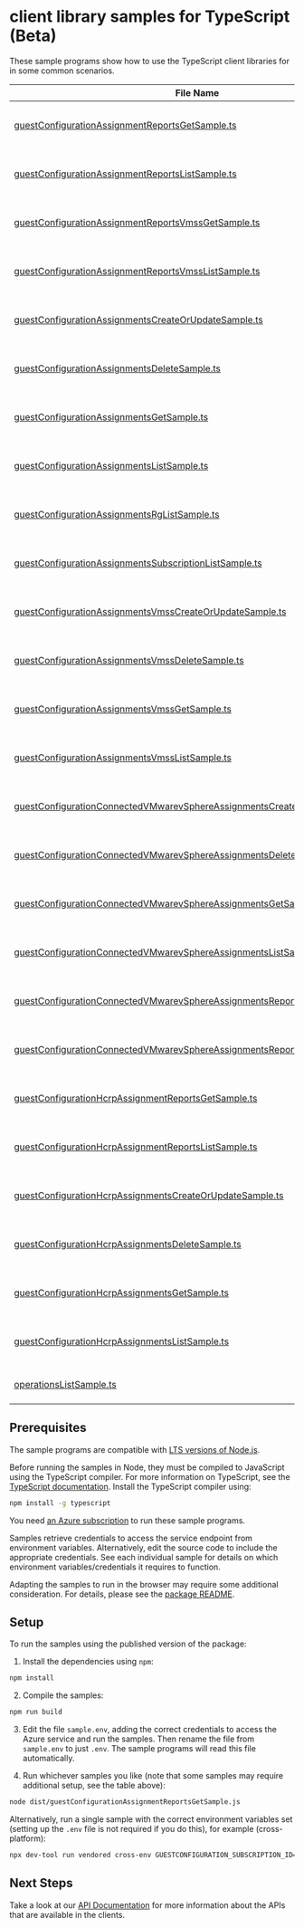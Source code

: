# client library samples for TypeScript (Beta)

These sample programs show how to use the TypeScript client libraries for in some common scenarios.

| **File Name**                                                                                                                                         | **Description**                                                                                                                                                                                                                                                                          |
| ----------------------------------------------------------------------------------------------------------------------------------------------------- | ---------------------------------------------------------------------------------------------------------------------------------------------------------------------------------------------------------------------------------------------------------------------------------------- |
| [guestConfigurationAssignmentReportsGetSample.ts][guestconfigurationassignmentreportsgetsample]                                                       | Get a report for the guest configuration assignment, by reportId. x-ms-original-file: specification/guestconfiguration/resource-manager/Microsoft.GuestConfiguration/stable/2022-01-25/examples/getGuestConfigurationAssignmentReportById.json                                           |
| [guestConfigurationAssignmentReportsListSample.ts][guestconfigurationassignmentreportslistsample]                                                     | List all reports for the guest configuration assignment, latest report first. x-ms-original-file: specification/guestconfiguration/resource-manager/Microsoft.GuestConfiguration/stable/2022-01-25/examples/listAllGuestConfigurationAssignmentReports.json                              |
| [guestConfigurationAssignmentReportsVmssGetSample.ts][guestconfigurationassignmentreportsvmssgetsample]                                               | Get a report for the VMSS guest configuration assignment, by reportId. x-ms-original-file: specification/guestconfiguration/resource-manager/Microsoft.GuestConfiguration/stable/2022-01-25/examples/getVMSSGuestConfigurationAssignmentReportById.json                                  |
| [guestConfigurationAssignmentReportsVmssListSample.ts][guestconfigurationassignmentreportsvmsslistsample]                                             | List all reports for the VMSS guest configuration assignment, latest report first. x-ms-original-file: specification/guestconfiguration/resource-manager/Microsoft.GuestConfiguration/stable/2022-01-25/examples/listAllVMSSGuestConfigurationAssignmentReports.json                     |
| [guestConfigurationAssignmentsCreateOrUpdateSample.ts][guestconfigurationassignmentscreateorupdatesample]                                             | Creates an association between a VM and guest configuration x-ms-original-file: specification/guestconfiguration/resource-manager/Microsoft.GuestConfiguration/stable/2022-01-25/examples/createOrUpdateGuestConfigurationAssignment.json                                                |
| [guestConfigurationAssignmentsDeleteSample.ts][guestconfigurationassignmentsdeletesample]                                                             | Delete a guest configuration assignment x-ms-original-file: specification/guestconfiguration/resource-manager/Microsoft.GuestConfiguration/stable/2022-01-25/examples/deleteGuestConfigurationAssignment.json                                                                            |
| [guestConfigurationAssignmentsGetSample.ts][guestconfigurationassignmentsgetsample]                                                                   | Get information about a guest configuration assignment x-ms-original-file: specification/guestconfiguration/resource-manager/Microsoft.GuestConfiguration/stable/2022-01-25/examples/getGuestConfigurationAssignment.json                                                                |
| [guestConfigurationAssignmentsListSample.ts][guestconfigurationassignmentslistsample]                                                                 | List all guest configuration assignments for a virtual machine. x-ms-original-file: specification/guestconfiguration/resource-manager/Microsoft.GuestConfiguration/stable/2022-01-25/examples/listGuestConfigurationAssignments.json                                                     |
| [guestConfigurationAssignmentsRgListSample.ts][guestconfigurationassignmentsrglistsample]                                                             | List all guest configuration assignments for a resource group. x-ms-original-file: specification/guestconfiguration/resource-manager/Microsoft.GuestConfiguration/stable/2022-01-25/examples/listRGGuestConfigurationAssignments.json                                                    |
| [guestConfigurationAssignmentsSubscriptionListSample.ts][guestconfigurationassignmentssubscriptionlistsample]                                         | List all guest configuration assignments for a subscription. x-ms-original-file: specification/guestconfiguration/resource-manager/Microsoft.GuestConfiguration/stable/2022-01-25/examples/listSubGuestConfigurationAssignments.json                                                     |
| [guestConfigurationAssignmentsVmssCreateOrUpdateSample.ts][guestconfigurationassignmentsvmsscreateorupdatesample]                                     | Creates an association between a VMSS and guest configuration x-ms-original-file: specification/guestconfiguration/resource-manager/Microsoft.GuestConfiguration/stable/2022-01-25/examples/createOrUpdateGuestConfigurationVMSSAssignment.json                                          |
| [guestConfigurationAssignmentsVmssDeleteSample.ts][guestconfigurationassignmentsvmssdeletesample]                                                     | Delete a guest configuration assignment for VMSS x-ms-original-file: specification/guestconfiguration/resource-manager/Microsoft.GuestConfiguration/stable/2022-01-25/examples/deleteGuestConfigurationVMSSAssignment.json                                                               |
| [guestConfigurationAssignmentsVmssGetSample.ts][guestconfigurationassignmentsvmssgetsample]                                                           | Get information about a guest configuration assignment for VMSS x-ms-original-file: specification/guestconfiguration/resource-manager/Microsoft.GuestConfiguration/stable/2022-01-25/examples/getVMSSGuestConfigurationAssignment.json                                                   |
| [guestConfigurationAssignmentsVmssListSample.ts][guestconfigurationassignmentsvmsslistsample]                                                         | List all guest configuration assignments for VMSS. x-ms-original-file: specification/guestconfiguration/resource-manager/Microsoft.GuestConfiguration/stable/2022-01-25/examples/listVMSSGuestConfigurationAssignments.json                                                              |
| [guestConfigurationConnectedVMwarevSphereAssignmentsCreateOrUpdateSample.ts][guestconfigurationconnectedvmwarevsphereassignmentscreateorupdatesample] | Creates an association between a Connected VM Sphere machine and guest configuration x-ms-original-file: specification/guestconfiguration/resource-manager/Microsoft.GuestConfiguration/stable/2022-01-25/examples/createOrUpdateGuestConfigurationConnectedVMwarevSphereAssignment.json |
| [guestConfigurationConnectedVMwarevSphereAssignmentsDeleteSample.ts][guestconfigurationconnectedvmwarevsphereassignmentsdeletesample]                 | Delete a guest configuration assignment x-ms-original-file: specification/guestconfiguration/resource-manager/Microsoft.GuestConfiguration/stable/2022-01-25/examples/deleteGuestConfigurationConnectedVMwarevSphereAssignment.json                                                      |
| [guestConfigurationConnectedVMwarevSphereAssignmentsGetSample.ts][guestconfigurationconnectedvmwarevsphereassignmentsgetsample]                       | Get information about a guest configuration assignment x-ms-original-file: specification/guestconfiguration/resource-manager/Microsoft.GuestConfiguration/stable/2022-01-25/examples/getGuestConfigurationConnectedVMwarevSphereAssignment.json                                          |
| [guestConfigurationConnectedVMwarevSphereAssignmentsListSample.ts][guestconfigurationconnectedvmwarevsphereassignmentslistsample]                     | List all guest configuration assignments for an ARC machine. x-ms-original-file: specification/guestconfiguration/resource-manager/Microsoft.GuestConfiguration/stable/2022-01-25/examples/listGuestConfigurationConnectedVMwarevSphereAssignments.json                                  |
| [guestConfigurationConnectedVMwarevSphereAssignmentsReportsGetSample.ts][guestconfigurationconnectedvmwarevsphereassignmentsreportsgetsample]         | Get a report for the guest configuration assignment, by reportId. x-ms-original-file: specification/guestconfiguration/resource-manager/Microsoft.GuestConfiguration/stable/2022-01-25/examples/getGuestConfigurationConnectedVMwarevSphereAssignmentReportById.json                     |
| [guestConfigurationConnectedVMwarevSphereAssignmentsReportsListSample.ts][guestconfigurationconnectedvmwarevsphereassignmentsreportslistsample]       | List all reports for the guest configuration assignment, latest report first. x-ms-original-file: specification/guestconfiguration/resource-manager/Microsoft.GuestConfiguration/stable/2022-01-25/examples/listAllGuestConfigurationConnectedVMwarevSphereAssignmentsReports.json       |
| [guestConfigurationHcrpAssignmentReportsGetSample.ts][guestconfigurationhcrpassignmentreportsgetsample]                                               | Get a report for the guest configuration assignment, by reportId. x-ms-original-file: specification/guestconfiguration/resource-manager/Microsoft.GuestConfiguration/stable/2022-01-25/examples/getGuestConfigurationHCRPAssignmentReportById.json                                       |
| [guestConfigurationHcrpAssignmentReportsListSample.ts][guestconfigurationhcrpassignmentreportslistsample]                                             | List all reports for the guest configuration assignment, latest report first. x-ms-original-file: specification/guestconfiguration/resource-manager/Microsoft.GuestConfiguration/stable/2022-01-25/examples/listAllGuestConfigurationHCRPAssignmentReports.json                          |
| [guestConfigurationHcrpAssignmentsCreateOrUpdateSample.ts][guestconfigurationhcrpassignmentscreateorupdatesample]                                     | Creates an association between a ARC machine and guest configuration x-ms-original-file: specification/guestconfiguration/resource-manager/Microsoft.GuestConfiguration/stable/2022-01-25/examples/createOrUpdateGuestConfigurationHCRPAssignment.json                                   |
| [guestConfigurationHcrpAssignmentsDeleteSample.ts][guestconfigurationhcrpassignmentsdeletesample]                                                     | Delete a guest configuration assignment x-ms-original-file: specification/guestconfiguration/resource-manager/Microsoft.GuestConfiguration/stable/2022-01-25/examples/deleteGuestConfigurationHCRPAssignment.json                                                                        |
| [guestConfigurationHcrpAssignmentsGetSample.ts][guestconfigurationhcrpassignmentsgetsample]                                                           | Get information about a guest configuration assignment x-ms-original-file: specification/guestconfiguration/resource-manager/Microsoft.GuestConfiguration/stable/2022-01-25/examples/getGuestConfigurationHCRPAssignment.json                                                            |
| [guestConfigurationHcrpAssignmentsListSample.ts][guestconfigurationhcrpassignmentslistsample]                                                         | List all guest configuration assignments for an ARC machine. x-ms-original-file: specification/guestconfiguration/resource-manager/Microsoft.GuestConfiguration/stable/2022-01-25/examples/listGuestConfigurationHCRPAssignments.json                                                    |
| [operationsListSample.ts][operationslistsample]                                                                                                       | Lists all of the available GuestConfiguration REST API operations. x-ms-original-file: specification/guestconfiguration/resource-manager/Microsoft.GuestConfiguration/stable/2022-01-25/examples/listOperations.json                                                                     |

## Prerequisites

The sample programs are compatible with [LTS versions of Node.js](https://github.com/nodejs/release#release-schedule).

Before running the samples in Node, they must be compiled to JavaScript using the TypeScript compiler. For more information on TypeScript, see the [TypeScript documentation][typescript]. Install the TypeScript compiler using:

```bash
npm install -g typescript
```

You need [an Azure subscription][freesub] to run these sample programs.

Samples retrieve credentials to access the service endpoint from environment variables. Alternatively, edit the source code to include the appropriate credentials. See each individual sample for details on which environment variables/credentials it requires to function.

Adapting the samples to run in the browser may require some additional consideration. For details, please see the [package README][package].

## Setup

To run the samples using the published version of the package:

1. Install the dependencies using `npm`:

```bash
npm install
```

2. Compile the samples:

```bash
npm run build
```

3. Edit the file `sample.env`, adding the correct credentials to access the Azure service and run the samples. Then rename the file from `sample.env` to just `.env`. The sample programs will read this file automatically.

4. Run whichever samples you like (note that some samples may require additional setup, see the table above):

```bash
node dist/guestConfigurationAssignmentReportsGetSample.js
```

Alternatively, run a single sample with the correct environment variables set (setting up the `.env` file is not required if you do this), for example (cross-platform):

```bash
npx dev-tool run vendored cross-env GUESTCONFIGURATION_SUBSCRIPTION_ID="<guestconfiguration subscription id>" GUESTCONFIGURATION_RESOURCE_GROUP="<guestconfiguration resource group>" node dist/guestConfigurationAssignmentReportsGetSample.js
```

## Next Steps

Take a look at our [API Documentation][apiref] for more information about the APIs that are available in the clients.

[guestconfigurationassignmentreportsgetsample]: https://github.com/Azure/azure-sdk-for-js/blob/main/sdk/guestconfiguration/arm-guestconfiguration/samples/v1-beta/typescript/src/guestConfigurationAssignmentReportsGetSample.ts
[guestconfigurationassignmentreportslistsample]: https://github.com/Azure/azure-sdk-for-js/blob/main/sdk/guestconfiguration/arm-guestconfiguration/samples/v1-beta/typescript/src/guestConfigurationAssignmentReportsListSample.ts
[guestconfigurationassignmentreportsvmssgetsample]: https://github.com/Azure/azure-sdk-for-js/blob/main/sdk/guestconfiguration/arm-guestconfiguration/samples/v1-beta/typescript/src/guestConfigurationAssignmentReportsVmssGetSample.ts
[guestconfigurationassignmentreportsvmsslistsample]: https://github.com/Azure/azure-sdk-for-js/blob/main/sdk/guestconfiguration/arm-guestconfiguration/samples/v1-beta/typescript/src/guestConfigurationAssignmentReportsVmssListSample.ts
[guestconfigurationassignmentscreateorupdatesample]: https://github.com/Azure/azure-sdk-for-js/blob/main/sdk/guestconfiguration/arm-guestconfiguration/samples/v1-beta/typescript/src/guestConfigurationAssignmentsCreateOrUpdateSample.ts
[guestconfigurationassignmentsdeletesample]: https://github.com/Azure/azure-sdk-for-js/blob/main/sdk/guestconfiguration/arm-guestconfiguration/samples/v1-beta/typescript/src/guestConfigurationAssignmentsDeleteSample.ts
[guestconfigurationassignmentsgetsample]: https://github.com/Azure/azure-sdk-for-js/blob/main/sdk/guestconfiguration/arm-guestconfiguration/samples/v1-beta/typescript/src/guestConfigurationAssignmentsGetSample.ts
[guestconfigurationassignmentslistsample]: https://github.com/Azure/azure-sdk-for-js/blob/main/sdk/guestconfiguration/arm-guestconfiguration/samples/v1-beta/typescript/src/guestConfigurationAssignmentsListSample.ts
[guestconfigurationassignmentsrglistsample]: https://github.com/Azure/azure-sdk-for-js/blob/main/sdk/guestconfiguration/arm-guestconfiguration/samples/v1-beta/typescript/src/guestConfigurationAssignmentsRgListSample.ts
[guestconfigurationassignmentssubscriptionlistsample]: https://github.com/Azure/azure-sdk-for-js/blob/main/sdk/guestconfiguration/arm-guestconfiguration/samples/v1-beta/typescript/src/guestConfigurationAssignmentsSubscriptionListSample.ts
[guestconfigurationassignmentsvmsscreateorupdatesample]: https://github.com/Azure/azure-sdk-for-js/blob/main/sdk/guestconfiguration/arm-guestconfiguration/samples/v1-beta/typescript/src/guestConfigurationAssignmentsVmssCreateOrUpdateSample.ts
[guestconfigurationassignmentsvmssdeletesample]: https://github.com/Azure/azure-sdk-for-js/blob/main/sdk/guestconfiguration/arm-guestconfiguration/samples/v1-beta/typescript/src/guestConfigurationAssignmentsVmssDeleteSample.ts
[guestconfigurationassignmentsvmssgetsample]: https://github.com/Azure/azure-sdk-for-js/blob/main/sdk/guestconfiguration/arm-guestconfiguration/samples/v1-beta/typescript/src/guestConfigurationAssignmentsVmssGetSample.ts
[guestconfigurationassignmentsvmsslistsample]: https://github.com/Azure/azure-sdk-for-js/blob/main/sdk/guestconfiguration/arm-guestconfiguration/samples/v1-beta/typescript/src/guestConfigurationAssignmentsVmssListSample.ts
[guestconfigurationconnectedvmwarevsphereassignmentscreateorupdatesample]: https://github.com/Azure/azure-sdk-for-js/blob/main/sdk/guestconfiguration/arm-guestconfiguration/samples/v1-beta/typescript/src/guestConfigurationConnectedVMwarevSphereAssignmentsCreateOrUpdateSample.ts
[guestconfigurationconnectedvmwarevsphereassignmentsdeletesample]: https://github.com/Azure/azure-sdk-for-js/blob/main/sdk/guestconfiguration/arm-guestconfiguration/samples/v1-beta/typescript/src/guestConfigurationConnectedVMwarevSphereAssignmentsDeleteSample.ts
[guestconfigurationconnectedvmwarevsphereassignmentsgetsample]: https://github.com/Azure/azure-sdk-for-js/blob/main/sdk/guestconfiguration/arm-guestconfiguration/samples/v1-beta/typescript/src/guestConfigurationConnectedVMwarevSphereAssignmentsGetSample.ts
[guestconfigurationconnectedvmwarevsphereassignmentslistsample]: https://github.com/Azure/azure-sdk-for-js/blob/main/sdk/guestconfiguration/arm-guestconfiguration/samples/v1-beta/typescript/src/guestConfigurationConnectedVMwarevSphereAssignmentsListSample.ts
[guestconfigurationconnectedvmwarevsphereassignmentsreportsgetsample]: https://github.com/Azure/azure-sdk-for-js/blob/main/sdk/guestconfiguration/arm-guestconfiguration/samples/v1-beta/typescript/src/guestConfigurationConnectedVMwarevSphereAssignmentsReportsGetSample.ts
[guestconfigurationconnectedvmwarevsphereassignmentsreportslistsample]: https://github.com/Azure/azure-sdk-for-js/blob/main/sdk/guestconfiguration/arm-guestconfiguration/samples/v1-beta/typescript/src/guestConfigurationConnectedVMwarevSphereAssignmentsReportsListSample.ts
[guestconfigurationhcrpassignmentreportsgetsample]: https://github.com/Azure/azure-sdk-for-js/blob/main/sdk/guestconfiguration/arm-guestconfiguration/samples/v1-beta/typescript/src/guestConfigurationHcrpAssignmentReportsGetSample.ts
[guestconfigurationhcrpassignmentreportslistsample]: https://github.com/Azure/azure-sdk-for-js/blob/main/sdk/guestconfiguration/arm-guestconfiguration/samples/v1-beta/typescript/src/guestConfigurationHcrpAssignmentReportsListSample.ts
[guestconfigurationhcrpassignmentscreateorupdatesample]: https://github.com/Azure/azure-sdk-for-js/blob/main/sdk/guestconfiguration/arm-guestconfiguration/samples/v1-beta/typescript/src/guestConfigurationHcrpAssignmentsCreateOrUpdateSample.ts
[guestconfigurationhcrpassignmentsdeletesample]: https://github.com/Azure/azure-sdk-for-js/blob/main/sdk/guestconfiguration/arm-guestconfiguration/samples/v1-beta/typescript/src/guestConfigurationHcrpAssignmentsDeleteSample.ts
[guestconfigurationhcrpassignmentsgetsample]: https://github.com/Azure/azure-sdk-for-js/blob/main/sdk/guestconfiguration/arm-guestconfiguration/samples/v1-beta/typescript/src/guestConfigurationHcrpAssignmentsGetSample.ts
[guestconfigurationhcrpassignmentslistsample]: https://github.com/Azure/azure-sdk-for-js/blob/main/sdk/guestconfiguration/arm-guestconfiguration/samples/v1-beta/typescript/src/guestConfigurationHcrpAssignmentsListSample.ts
[operationslistsample]: https://github.com/Azure/azure-sdk-for-js/blob/main/sdk/guestconfiguration/arm-guestconfiguration/samples/v1-beta/typescript/src/operationsListSample.ts
[apiref]: https://learn.microsoft.com/javascript/api/@azure/arm-guestconfiguration?view=azure-node-preview
[freesub]: https://azure.microsoft.com/free/
[package]: https://github.com/Azure/azure-sdk-for-js/tree/main/sdk/guestconfiguration/arm-guestconfiguration/README.md
[typescript]: https://www.typescriptlang.org/docs/home.html
